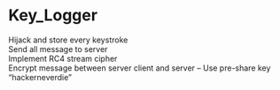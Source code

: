 # Key_Logger
   Hijack and store every keystroke<br />
    Send all message to server<br />
    Implement RC4 stream cipher<br />
     Encrypt message between server client and server – Use pre-share key “hackerneverdie”<br />
